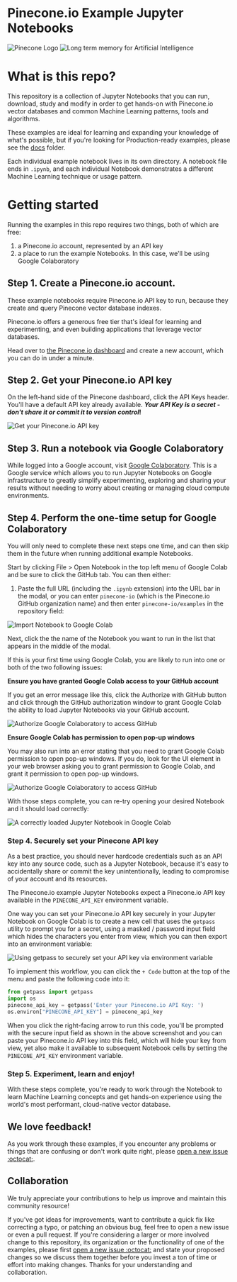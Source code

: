 # Pinecone.io Example Jupyter Notebooks

![Pinecone Logo](./images/pinecone_logo_black.png)
![Long term memory for Artificial Intelligence](./images/long-term-memory-for-ai.jpeg)

# What is this repo?

This repository is a collection of Jupyter Notebooks that you can run, download, study and modify in order to get hands-on with 
Pinecone.io vector databases and common Machine Learning patterns, tools and algorithms.

These examples are ideal for learning and expanding your knowledge of what's possible, but if you're looking for Production-ready examples, please see the [docs](../docs) folder.

Each individual example notebook lives in its own directory. A notebook file ends in `.ipynb`, and each individual Notebook demonstrates a different Machine Learning technique or usage pattern. 

# Getting started 

Running the examples in this repo requires two things, both of which are free: 
1. a Pinecone.io account, represented by an API key
1. a place to run the example Notebooks. In this case, we'll be using Google Colaboratory

## Step 1. Create a Pinecone.io account. 

These example notebooks require Pinecone.io API key to run, because they create and query Pinecone vector database indexes.

Pinecone.io offers a generous free tier that's ideal for learning and experimenting, and even building applications that leverage vector databases.

Head over to [the Pinecone.io dashboard](https://app.pinecone.io/) and create a new account, which you can do in under a minute. 

## Step 2. Get your Pinecone.io API key

On the left-hand side of the Pinecone dashboard, click the API Keys header. You'll have a default API key already available. **_Your API Key is a secret - don't share it or commit it to version control_!**

![Get your Pinecone.io API key](./images/pinecone-api-keys.png)

## Step 3. Run a notebook via Google Colaboratory

While logged into a Google account, visit [Google Colaboratory](https://colab.research.google.com/). This is a Google service which allows you to run Jupyter Notebooks on Google infrastructure to greatly simplify experimenting, exploring and sharing your results 
without needing to worry about creating or managing cloud compute environments.

## Step 4. Perform the one-time setup for Google Colaboratory 

You will only need to complete these next steps one time, and can then skip them in the future when running additional example Notebooks.

Start by clicking File > Open Notebook in the top left menu of Google Colab and be sure to click the GitHub tab. You can then either: 

1. Paste the full URL (including the `.ipynb` extension) into the URL bar in the modal, or you can enter `pinecone-io` (which is the Pinecone.io GitHub organization name) and then enter `pinecone-io/examples` in the repository field: 

![Import Notebook to Google Colab](./images/import-pinecone-notebook-in-google-collab.png)

Next, click the the name of the Notebook you want to run in the list that appears in the middle of the modal.

If this is your first time using Google Colab, you are likely to run into one or both of the two following issues: 

**Ensure you have granted Google Colab access to your GitHub account**

If you get an error message like this, click the Authorize with GitHub button and click through the GitHub authorization window to grant Google Colab the ability to load Jupyter Notebooks via your GitHub account.

![Authorize Google Colaboratory to access GitHub](./images/google-collab-authorize-github.png)

**Ensure Google Colab has permission to open pop-up windows**

You may also run into an error stating that you need to grant Google Colab permission to open pop-up windows. If you do, look for the UI element in your web browser asking you to grant permission to Google Colab, and grant it permission to open pop-up windows.

![Authorize Google Colaboratory to access GitHub](./images/google-collab-pop-up-windows-blocked.png)

With those steps complete, you can re-try opening your desired Notebook and it should load correctly: 

![A correctly loaded Jupyter Notebook in Google Colab](./images/google-colab-loaded-jupyter-notebook.png)

### Step 4. Securely set your Pinecone API key 

As a best practice, you should never hardcode credentials such as an API key into any source code, such as a Jupyter Notebook, because it's easy to accidentally share or commit the key unintentionally, leading to compromise of your account and its resources. 

The Pinecone.io example Jupyter Notebooks expect a Pinecone.io API key available in the `PINECONE_API_KEY` environment variable. 

One way you can set your Pinecone.io API key securely in your Jupyter Notebook on Google Colab is to create a new cell that uses the `getpass` utility to prompt you for a secret, using a masked / password input field which hides the characters you enter from view, 
which you can then export into an environment variable: 

![Using getpass to securely set your API key via environment variable](./images/getpass-to-securely-set-pinecone-api-key.png)

To implement this workflow, you can click the `+ Code` button at the top of the menu and paste the following code into it: 

```python
from getpass import getpass 
import os
pinecone_api_key = getpass('Enter your Pinecone.io API Key: ')
os.environ["PINECONE_API_KEY"] = pinecone_api_key
```
When you click the right-facing arrow to run this code, you'll be prompted with the secure input field as shown in the above screenshot and you can paste your Pinecone.io API key into this field, which will hide your key from view, yet also make it available to subsequent 
Notebook cells by setting the `PINECONE_API_KEY` environment variable.


### Step 5. Experiment, learn and enjoy!

With these steps complete, you're ready to work through the Notebook to learn Machine Learning concepts and get hands-on experience using the world's most performant, cloud-native vector database.

## We love feedback! 

As you work through these examples, if you encounter any problems or things that are confusing or don't work quite right, please [open a new issue :octocat:](https://github.com/pinecone-io/examples/issues/new).

## Collaboration

We truly appreciate your contributions to help us improve and maintain this community resource!

If you've got ideas for improvements, want to contribute a quick fix like correcting a typo, or patching an obvious bug, feel free to open a new issue or even a pull request. If you're considering a larger or more involved change to this repository, its organization or the functionality of 
one of the examples, please first [open a new issue :octocat:](https://github.com/pinecone-io/examples/issues/new) and state your proposed changes so we discuss them together before you invest a ton of time or effort into making changes. Thanks for your understanding and collaboration. 
